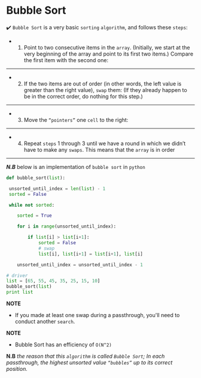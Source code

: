 
# Bubble Sort

:heavy_check_mark: ```Bubble Sort``` is a very basic ```sorting``` ```algorithm```, and follows these ```steps```:

- 1. Point to two consecutive items in the ```array```. (Initially, we start at the very
beginning of the array and point to its first two items.) Compare the first
item with the second one:
---
- 2. If the two items are out of order (in other words, the left value is greater
than the right value), ```swap``` them:
(If they already happen to be in the correct order, do nothing for this
step.)
---
- 3. Move the ```“pointers”``` one ```cell``` to the right:
---
- 4. Repeat ```steps``` 1 through 3 until we have a round in which we didn’t have to make any ```swaps```. This means that the ```array``` is in order
---

_**N.B**_
below is an implementation of ```bubble sort``` in ```python```
```py
def bubble_sort(list):

 unsorted_until_index = len(list) - 1
 sorted = False

 while not sorted:

    sorted = True

    for i in range(unsorted_until_index):

        if list[i] > list[i+1]:
            sorted = False
            # swap
            list[i], list[i+1] = list[i+1], list[i]

    unsorted_until_index = unsorted_until_index - 1

# driver    
list = [65, 55, 45, 35, 25, 15, 10]
bubble_sort(list)
print list
```

**NOTE**
- If you made at least one swap during a passthrough, you'll need to conduct another ```search```.

**NOTE**
- Bubble Sort has an
efficiency of ```O(N^2)```


**N.B**
_the reason that this ```algorithm``` is called ```Bubble Sort```; In each
passthrough, the highest unsorted value ```“bubbles”``` up to its correct position._